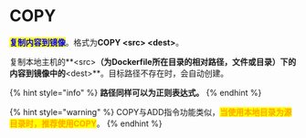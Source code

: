 # COPY

<mark style="color:blue;">**复制内容到镜像**</mark>。格式为**COPY \<src> \<dest>**。

复制本地主机的**\<src>**（为Dockerfile所在目录的相对路径，文件或目录）下的内容到镜像中的**\<dest>**。目标路径不存在时，会自动创建。

{% hint style="info" %}
**路径同样可以为正则表达式。**
{% endhint %}

{% hint style="warning" %}
COPY与ADD指令功能类似，<mark style="color:orange;">**当使用本地目录为源目录时，推荐使用COPY**</mark>。
{% endhint %}

